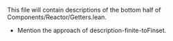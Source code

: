 This file will contain descriptions of the bottom half of Components/Reactor/Getters.lean.

* Mention the approach of description-finite-toFinset.